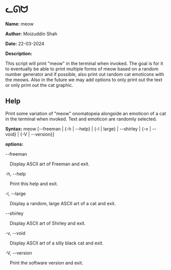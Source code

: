 
# ᓚᘏᗢ
**Name:** meow

**Author:** Moizuddin Shah

**Date:** 22-03-2024

**Description:**

This script will print "meow" in the terminal when invoked. The goal is for it to eventually be able to print multiple forms of meow based on a random number generator and if possible, also print out random cat emoticons with the meows. Also in the future we may add options to only print out the text or only print out the cat graphic.

## Help
Print some variation of \"meow\" onomatopeia alongside an emoticon of a cat in the terminal when invoked. Text and emoticon are randomly selected.

**Syntax:** meow [--freeman | {-h | --help} | {-l | large} | --shirley | {-v | --void} | {-V | --version}]

**options:**

--freeman

&emsp;Display ASCII art of Freeman and exit.

-h, --help

&emsp;Print this help and exit.

-l, --large

&emsp;Display a random, large ASCII art of a cat and exit.

--shirley

&emsp;Display ASCII art of Shirley and exit.

-v, --void

&emsp;Display ASCII art of a silly black cat and exit.

-V, --version

&emsp;Print the software version and exit. 
